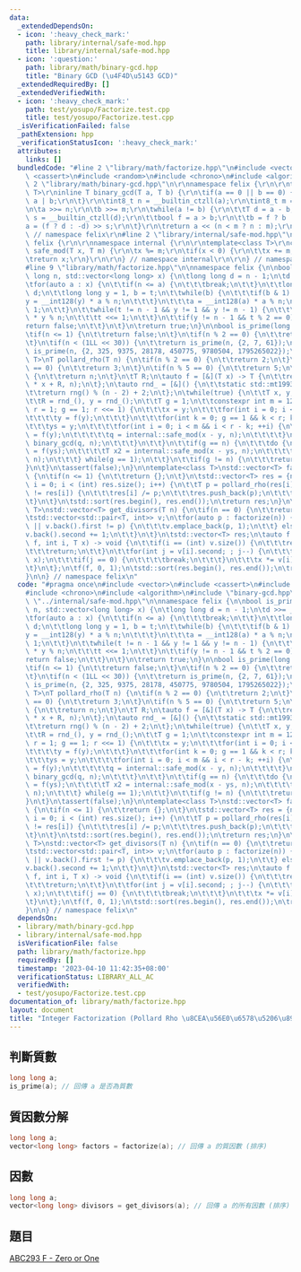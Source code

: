 ```yaml
---
data:
  _extendedDependsOn:
  - icon: ':heavy_check_mark:'
    path: library/internal/safe-mod.hpp
    title: library/internal/safe-mod.hpp
  - icon: ':question:'
    path: library/math/binary-gcd.hpp
    title: "Binary GCD (\u4F4D\u5143 GCD)"
  _extendedRequiredBy: []
  _extendedVerifiedWith:
  - icon: ':heavy_check_mark:'
    path: test/yosupo/Factorize.test.cpp
    title: test/yosupo/Factorize.test.cpp
  _isVerificationFailed: false
  _pathExtension: hpp
  _verificationStatusIcon: ':heavy_check_mark:'
  attributes:
    links: []
  bundledCode: "#line 2 \"library/math/factorize.hpp\"\n#include <vector>\n#include\
    \ <cassert>\n#include <random>\n#include <chrono>\n#include <algorithm>\n#line\
    \ 2 \"library/math/binary-gcd.hpp\"\n\r\nnamespace felix {\r\n\r\ntemplate<class\
    \ T>\r\ninline T binary_gcd(T a, T b) {\r\n\tif(a == 0 || b == 0) {\r\n\t\treturn\
    \ a | b;\r\n\t}\r\n\tint8_t n = __builtin_ctzll(a);\r\n\tint8_t m = __builtin_ctzll(b);\r\
    \n\ta >>= n;\r\n\tb >>= m;\r\n\twhile(a != b) {\r\n\t\tT d = a - b;\r\n\t\tint8_t\
    \ s = __builtin_ctzll(d);\r\n\t\tbool f = a > b;\r\n\t\tb = f ? b : a;\r\n\t\t\
    a = (f ? d : -d) >> s;\r\n\t}\r\n\treturn a << (n < m ? n : m);\r\n}\r\n\r\n}\
    \ // namespace felix\r\n#line 2 \"library/internal/safe-mod.hpp\"\n\r\nnamespace\
    \ felix {\r\n\r\nnamespace internal {\r\n\r\ntemplate<class T>\r\nconstexpr T\
    \ safe_mod(T x, T m) {\r\n\tx %= m;\r\n\tif(x < 0) {\r\n\t\tx += m;\r\n\t}\r\n\
    \treturn x;\r\n}\r\n\r\n} // namespace internal\r\n\r\n} // namespace felix\n\
    #line 9 \"library/math/factorize.hpp\"\n\nnamespace felix {\n\nbool is_prime(long\
    \ long n, std::vector<long long> x) {\n\tlong long d = n - 1;\n\td >>= __builtin_ctzll(d);\n\
    \tfor(auto a : x) {\n\t\tif(n <= a) {\n\t\t\tbreak;\n\t\t}\n\t\tlong long t =\
    \ d;\n\t\tlong long y = 1, b = t;\n\t\twhile(b) {\n\t\t\tif(b & 1) {\n\t\t\t\t\
    y = __int128(y) * a % n;\n\t\t\t}\n\t\t\ta = __int128(a) * a % n;\n\t\t\tb >>=\
    \ 1;\n\t\t}\n\t\twhile(t != n - 1 && y != 1 && y != n - 1) {\n\t\t\ty = __int128(y)\
    \ * y % n;\n\t\t\tt <<= 1;\n\t\t}\n\t\tif(y != n - 1 && t % 2 == 0) {\n\t\t\t\
    return false;\n\t\t}\n\t}\n\treturn true;\n}\n\nbool is_prime(long long n) {\n\
    \tif(n <= 1) {\n\t\treturn false;\n\t}\n\tif(n % 2 == 0) {\n\t\treturn n == 2;\n\
    \t}\n\tif(n < (1LL << 30)) {\n\t\treturn is_prime(n, {2, 7, 61});\n\t}\n\treturn\
    \ is_prime(n, {2, 325, 9375, 28178, 450775, 9780504, 1795265022});\n}\n\ntemplate<class\
    \ T>\nT pollard_rho(T n) {\n\tif(n % 2 == 0) {\n\t\treturn 2;\n\t}\n\tif(n % 3\
    \ == 0) {\n\t\treturn 3;\n\t}\n\tif(n % 5 == 0) {\n\t\treturn 5;\n\t}\n\tif(is_prime(n))\
    \ {\n\t\treturn n;\n\t}\n\tT R;\n\tauto f = [&](T x) -> T {\n\t\treturn internal::safe_mod<__int128>(__int128(x)\
    \ * x + R, n);\n\t};\n\tauto rnd_ = [&]() {\n\t\tstatic std::mt19937_64 rng(std::chrono::steady_clock::now().time_since_epoch().count());\n\
    \t\treturn rng() % (n - 2) + 2;\n\t};\n\twhile(true) {\n\t\tT x, y, ys, q = 1;\n\
    \t\tR = rnd_(), y = rnd_();\n\t\tT g = 1;\n\t\tconstexpr int m = 128;\n\t\tfor(int\
    \ r = 1; g == 1; r <<= 1) {\n\t\t\tx = y;\n\t\t\tfor(int i = 0; i < r; i++) {\n\
    \t\t\t\ty = f(y);\n\t\t\t}\n\t\t\tfor(int k = 0; g == 1 && k < r; k += m) {\n\t\
    \t\t\tys = y;\n\t\t\t\tfor(int i = 0; i < m && i < r - k; ++i) {\n\t\t\t\t\ty\
    \ = f(y);\n\t\t\t\t\tq = internal::safe_mod(x - y, n);\n\t\t\t\t}\n\t\t\t\tg =\
    \ binary_gcd(q, n);\n\t\t\t}\n\t\t}\n\t\tif(g == n) {\n\t\t\tdo {\n\t\t\t\tys\
    \ = f(ys);\n\t\t\t\tT x2 = internal::safe_mod(x - ys, n);\n\t\t\t\tg = binary_gcd(x2,\
    \ n);\n\t\t\t} while(g == 1);\n\t\t}\n\t\tif(g != n) {\n\t\t\treturn g;\n\t\t\
    }\n\t}\n\tassert(false);\n}\n\ntemplate<class T>\nstd::vector<T> factorize(T n)\
    \ {\n\tif(n <= 1) {\n\t\treturn {};\n\t}\n\tstd::vector<T> res = {n};\n\tfor(int\
    \ i = 0; i < (int) res.size(); i++) {\n\t\tT p = pollard_rho(res[i]);\n\t\tif(p\
    \ != res[i]) {\n\t\t\tres[i] /= p;\n\t\t\tres.push_back(p);\n\t\t\ti -= 1;\n\t\
    \t}\n\t}\n\tstd::sort(res.begin(), res.end());\n\treturn res;\n}\n\ntemplate<class\
    \ T>\nstd::vector<T> get_divisors(T n) {\n\tif(n == 0) {\n\t\treturn {};\n\t}\n\
    \tstd::vector<std::pair<T, int>> v;\n\tfor(auto p : factorize(n)) {\n\t\tif(v.empty()\
    \ || v.back().first != p) {\n\t\t\tv.emplace_back(p, 1);\n\t\t} else {\n\t\t\t\
    v.back().second += 1;\n\t\t}\n\t}\n\tstd::vector<T> res;\n\tauto f = [&](auto\
    \ f, int i, T x) -> void {\n\t\tif(i == (int) v.size()) {\n\t\t\tres.push_back(x);\n\
    \t\t\treturn;\n\t\t}\n\t\tfor(int j = v[i].second; ; j--) {\n\t\t\tf(f, i + 1,\
    \ x);\n\t\t\tif(j == 0) {\n\t\t\t\tbreak;\n\t\t\t}\n\t\t\tx *= v[i].first;\n\t\
    \t}\n\t};\n\tf(f, 0, 1);\n\tstd::sort(res.begin(), res.end());\n\treturn res;\n\
    }\n\n} // namespace felix\n"
  code: "#pragma once\n#include <vector>\n#include <cassert>\n#include <random>\n\
    #include <chrono>\n#include <algorithm>\n#include \"binary-gcd.hpp\"\n#include\
    \ \"../internal/safe-mod.hpp\"\n\nnamespace felix {\n\nbool is_prime(long long\
    \ n, std::vector<long long> x) {\n\tlong long d = n - 1;\n\td >>= __builtin_ctzll(d);\n\
    \tfor(auto a : x) {\n\t\tif(n <= a) {\n\t\t\tbreak;\n\t\t}\n\t\tlong long t =\
    \ d;\n\t\tlong long y = 1, b = t;\n\t\twhile(b) {\n\t\t\tif(b & 1) {\n\t\t\t\t\
    y = __int128(y) * a % n;\n\t\t\t}\n\t\t\ta = __int128(a) * a % n;\n\t\t\tb >>=\
    \ 1;\n\t\t}\n\t\twhile(t != n - 1 && y != 1 && y != n - 1) {\n\t\t\ty = __int128(y)\
    \ * y % n;\n\t\t\tt <<= 1;\n\t\t}\n\t\tif(y != n - 1 && t % 2 == 0) {\n\t\t\t\
    return false;\n\t\t}\n\t}\n\treturn true;\n}\n\nbool is_prime(long long n) {\n\
    \tif(n <= 1) {\n\t\treturn false;\n\t}\n\tif(n % 2 == 0) {\n\t\treturn n == 2;\n\
    \t}\n\tif(n < (1LL << 30)) {\n\t\treturn is_prime(n, {2, 7, 61});\n\t}\n\treturn\
    \ is_prime(n, {2, 325, 9375, 28178, 450775, 9780504, 1795265022});\n}\n\ntemplate<class\
    \ T>\nT pollard_rho(T n) {\n\tif(n % 2 == 0) {\n\t\treturn 2;\n\t}\n\tif(n % 3\
    \ == 0) {\n\t\treturn 3;\n\t}\n\tif(n % 5 == 0) {\n\t\treturn 5;\n\t}\n\tif(is_prime(n))\
    \ {\n\t\treturn n;\n\t}\n\tT R;\n\tauto f = [&](T x) -> T {\n\t\treturn internal::safe_mod<__int128>(__int128(x)\
    \ * x + R, n);\n\t};\n\tauto rnd_ = [&]() {\n\t\tstatic std::mt19937_64 rng(std::chrono::steady_clock::now().time_since_epoch().count());\n\
    \t\treturn rng() % (n - 2) + 2;\n\t};\n\twhile(true) {\n\t\tT x, y, ys, q = 1;\n\
    \t\tR = rnd_(), y = rnd_();\n\t\tT g = 1;\n\t\tconstexpr int m = 128;\n\t\tfor(int\
    \ r = 1; g == 1; r <<= 1) {\n\t\t\tx = y;\n\t\t\tfor(int i = 0; i < r; i++) {\n\
    \t\t\t\ty = f(y);\n\t\t\t}\n\t\t\tfor(int k = 0; g == 1 && k < r; k += m) {\n\t\
    \t\t\tys = y;\n\t\t\t\tfor(int i = 0; i < m && i < r - k; ++i) {\n\t\t\t\t\ty\
    \ = f(y);\n\t\t\t\t\tq = internal::safe_mod(x - y, n);\n\t\t\t\t}\n\t\t\t\tg =\
    \ binary_gcd(q, n);\n\t\t\t}\n\t\t}\n\t\tif(g == n) {\n\t\t\tdo {\n\t\t\t\tys\
    \ = f(ys);\n\t\t\t\tT x2 = internal::safe_mod(x - ys, n);\n\t\t\t\tg = binary_gcd(x2,\
    \ n);\n\t\t\t} while(g == 1);\n\t\t}\n\t\tif(g != n) {\n\t\t\treturn g;\n\t\t\
    }\n\t}\n\tassert(false);\n}\n\ntemplate<class T>\nstd::vector<T> factorize(T n)\
    \ {\n\tif(n <= 1) {\n\t\treturn {};\n\t}\n\tstd::vector<T> res = {n};\n\tfor(int\
    \ i = 0; i < (int) res.size(); i++) {\n\t\tT p = pollard_rho(res[i]);\n\t\tif(p\
    \ != res[i]) {\n\t\t\tres[i] /= p;\n\t\t\tres.push_back(p);\n\t\t\ti -= 1;\n\t\
    \t}\n\t}\n\tstd::sort(res.begin(), res.end());\n\treturn res;\n}\n\ntemplate<class\
    \ T>\nstd::vector<T> get_divisors(T n) {\n\tif(n == 0) {\n\t\treturn {};\n\t}\n\
    \tstd::vector<std::pair<T, int>> v;\n\tfor(auto p : factorize(n)) {\n\t\tif(v.empty()\
    \ || v.back().first != p) {\n\t\t\tv.emplace_back(p, 1);\n\t\t} else {\n\t\t\t\
    v.back().second += 1;\n\t\t}\n\t}\n\tstd::vector<T> res;\n\tauto f = [&](auto\
    \ f, int i, T x) -> void {\n\t\tif(i == (int) v.size()) {\n\t\t\tres.push_back(x);\n\
    \t\t\treturn;\n\t\t}\n\t\tfor(int j = v[i].second; ; j--) {\n\t\t\tf(f, i + 1,\
    \ x);\n\t\t\tif(j == 0) {\n\t\t\t\tbreak;\n\t\t\t}\n\t\t\tx *= v[i].first;\n\t\
    \t}\n\t};\n\tf(f, 0, 1);\n\tstd::sort(res.begin(), res.end());\n\treturn res;\n\
    }\n\n} // namespace felix\n"
  dependsOn:
  - library/math/binary-gcd.hpp
  - library/internal/safe-mod.hpp
  isVerificationFile: false
  path: library/math/factorize.hpp
  requiredBy: []
  timestamp: '2023-04-10 11:42:35+08:00'
  verificationStatus: LIBRARY_ALL_AC
  verifiedWith:
  - test/yosupo/Factorize.test.cpp
documentation_of: library/math/factorize.hpp
layout: document
title: "Integer Factorization (Pollard Rho \u8CEA\u56E0\u6578\u5206\u89E3)"
---
```


## 判斷質數
```cpp
long long a;
is_prime(a); // 回傳 a 是否為質數
```

## 質因數分解
```cpp
long long a;
vector<long long> factors = factorize(a); // 回傳 a 的質因數 (排序)
```

## 因數
```cpp
long long a;
vector<long long> divisors = get_divisors(a); // 回傳 a 的所有因數 (排序)
```

## 題目
[ABC293 F - Zero or One](https://atcoder.jp/contests/abc293/tasks/abc293_f)
